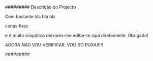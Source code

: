 #########
Descrição do Projecto

Com bastante bla bla bla

cenas fixes

e é muito simpático deixares-me editar-te aqui diretamente. Obrigado!

AGORA NAO VOU VERIFICAR. VOU SO PUXAR!!!

#########
